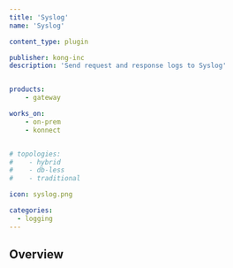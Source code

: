 ```yaml
---
title: 'Syslog'
name: 'Syslog'

content_type: plugin

publisher: kong-inc
description: 'Send request and response logs to Syslog'


products:
    - gateway

works_on:
    - on-prem
    - konnect


# topologies:
#    - hybrid
#    - db-less
#    - traditional

icon: syslog.png

categories:
  - logging
---
```


## Overview
